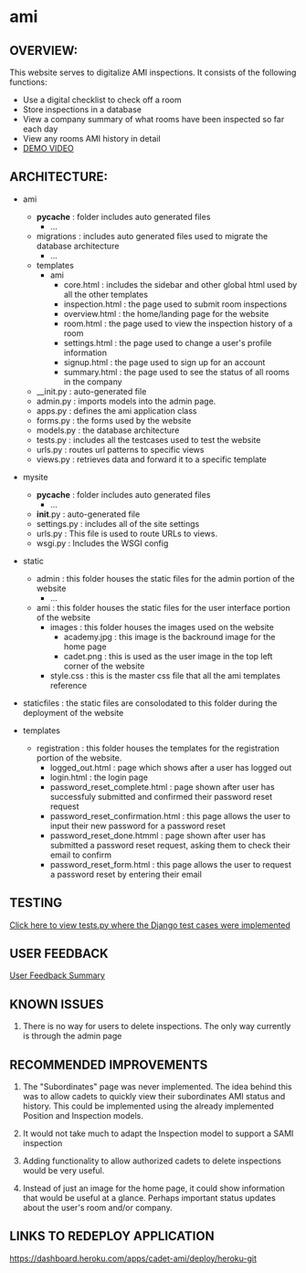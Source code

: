 # ami

## OVERVIEW:
This website serves to digitalize AMI inspections. It consists of the following functions:
-	Use a digital checklist to check off a room
-	Store inspections in a database
-	View a company summary of what rooms have been inspected so far each day
-	View any rooms AMI history in detail
-	[DEMO VIDEO](https://youtu.be/eYv55LN7DQI "Cadet AMI application demo")

## ARCHITECTURE:

- ami
    - __pycache__ : folder includes auto generated files
        - ...
    - migrations : includes auto generated files used to migrate the database architecture
        - ...
    - templates
        - ami
            - core.html : includes the sidebar and other global html used by all the other templates
            - inspection.html : the page used to submit room inspections
            - overview.html : the home/landing page for the website
            - room.html : the page used to view the inspection history of a room
            - settings.html : the page used to change a user's profile information
            - signup.html : the page used to sign up for an account
            - summary.html : the page used to see the status of all rooms in the company 
    - __init.py : auto-generated file
    - admin.py : imports models into the admin page.
    - apps.py : defines the ami application class
    - forms.py : the forms used by the website
    - models.py : the database architecture
    - tests.py : includes all the testcases used to test the website
    - urls.py : routes url patterns to specific views
    - views.py : retrieves data and forward it to a specific template
    
- mysite
    - __pycache__ : folder includes auto generated files
        - ...
    - __init__.py : auto-generated file
    - settings.py : includes all of the site settings
    - urls.py : This file is used to route URLs to views.
    - wsgi.py : Includes the WSGI config
    
- static
    - admin : this folder houses the static files for the admin portion of the website
        - ...
    - ami : this folder houses the static files for the user interface portion of the website
        - images : this folder houses the images used on the website
            - academy.jpg : this image is the backround image for the home page
            - cadet.png : this is used as the user image in the top left corner of the website
        - style.css : this is the master css file that all the ami templates reference
- staticfiles : the static files are consolodated to this folder during the deployment of the website
- templates
    - registration : this folder houses the templates for the registration portion of the website.
        - logged_out.html : page which shows after a user has logged out
        - login.html : the login page
        - password_reset_complete.html : page shown after user has successfuly submitted and confirmed their password reset request
        - password_reset_confirmation.html : this page allows the user to input their new password for a password reset
        - password_reset_done.htmml : page shown after user has submitted a password reset request, asking them to check their email to confirm
        - password_reset_form.html : this page allows the user to request a password reset by entering their email
        
## TESTING
[Click here to view tests.py where the Django test cases were implemented](https://github.com/anewcookie/ami/blob/master/ami/tests.py "tests.py")

## USER FEEDBACK
[User Feedback Summary](https://github.com/anewcookie/ami/blob/master/user_popularity.md "User Feedback")

## KNOWN ISSUES
1. There is no way for users to delete inspections. The only way currently is through the admin page

## RECOMMENDED IMPROVEMENTS
1. The "Subordinates" page was never implemented. The idea behind this was to allow cadets to quickly view their subordinates AMI status and history. This could be implemented using  the already implemented Position and Inspection models.

2. It would not take much to adapt the Inspection model to support a SAMI inspection

3. Adding functionality to allow authorized cadets to delete inspections would be very useful.

4. Instead of just an image for the home page, it could show information that would be useful at a glance. Perhaps important status updates about the user's room and/or company.


## LINKS TO REDEPLOY APPLICATION
https://dashboard.heroku.com/apps/cadet-ami/deploy/heroku-git
